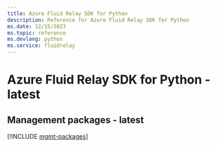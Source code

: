 ```yaml
---
title: Azure Fluid Relay SDK for Python
description: Reference for Azure Fluid Relay SDK for Python
ms.date: 12/15/2023
ms.topic: reference
ms.devlang: python
ms.service: fluidrelay
---
```

# Azure Fluid Relay SDK for Python - latest

## Management packages - latest
[!INCLUDE [mgmt-packages](fluid-relay-mgmt-index.md)]